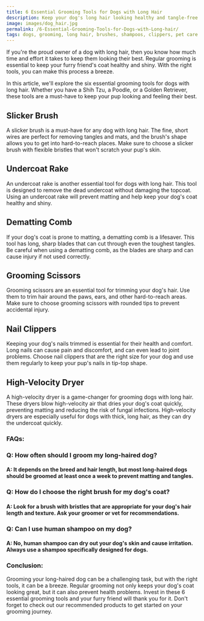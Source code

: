 ```yaml
---
title: 6 Essential Grooming Tools for Dogs with Long Hair
description: Keep your dog's long hair looking healthy and tangle-free with these 6 essential grooming tools. From brushes to shampoos, we've got you covered.
image: images/dog_hair.jpg
permalink: /6-Essential-Grooming-Tools-for-Dogs-with-Long-hair/
tags: dogs, grooming, long hair, brushes, shampoos, clippers, pet care
---
```


If you're the proud owner of a dog with long hair, then you know how much time and effort it takes to keep them looking their best. Regular grooming is essential to keep your furry friend's coat healthy and shiny. With the right tools, you can make this process a breeze.

In this article, we'll explore the six essential grooming tools for dogs with long hair. Whether you have a Shih Tzu, a Poodle, or a Golden Retriever, these tools are a must-have to keep your pup looking and feeling their best.

## Slicker Brush
A slicker brush is a must-have for any dog with long hair. The fine, short wires are perfect for removing tangles and mats, and the brush's shape allows you to get into hard-to-reach places. Make sure to choose a slicker brush with flexible bristles that won't scratch your pup's skin.

## Undercoat Rake
An undercoat rake is another essential tool for dogs with long hair. This tool is designed to remove the dead undercoat without damaging the topcoat. Using an undercoat rake will prevent matting and help keep your dog's coat healthy and shiny.

## Dematting Comb
If your dog's coat is prone to matting, a dematting comb is a lifesaver. This tool has long, sharp blades that can cut through even the toughest tangles. Be careful when using a dematting comb, as the blades are sharp and can cause injury if not used correctly.

## Grooming Scissors
Grooming scissors are an essential tool for trimming your dog's hair. Use them to trim hair around the paws, ears, and other hard-to-reach areas. Make sure to choose grooming scissors with rounded tips to prevent accidental injury.

## Nail Clippers
Keeping your dog's nails trimmed is essential for their health and comfort. Long nails can cause pain and discomfort, and can even lead to joint problems. Choose nail clippers that are the right size for your dog and use them regularly to keep your pup's nails in tip-top shape.

## High-Velocity Dryer
A high-velocity dryer is a game-changer for grooming dogs with long hair. These dryers blow high-velocity air that dries your dog's coat quickly, preventing matting and reducing the risk of fungal infections. High-velocity dryers are especially useful for dogs with thick, long hair, as they can dry the undercoat quickly.


### FAQs:

### Q: How often should I groom my long-haired dog?
#### A: It depends on the breed and hair length, but most long-haired dogs should be groomed at least once a week to prevent matting and tangles.

### Q: How do I choose the right brush for my dog's coat?
#### A: Look for a brush with bristles that are appropriate for your dog's hair length and texture. Ask your groomer or vet for recommendations.

### Q: Can I use human shampoo on my dog?
#### A: No, human shampoo can dry out your dog's skin and cause irritation. Always use a shampoo specifically designed for dogs.

### Conclusion:
Grooming your long-haired dog can be a challenging task, but with the right tools, it can be a breeze. Regular grooming not only keeps your dog's coat looking great, but it can also prevent health problems. Invest in these 6 essential grooming tools and your furry friend will thank you for it. Don't forget to check out our recommended products to get started on your grooming journey.